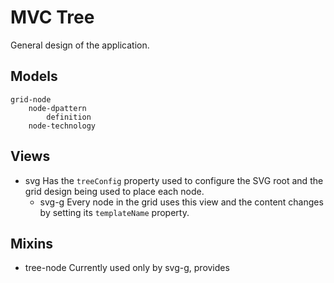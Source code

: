 # MVC Tree

General design of the application.

## Models

    grid-node
        node-dpattern
            definition
        node-technology

## Views

 * svg
   Has the `treeConfig` property used to configure the SVG root and
   the grid design being used to place each node.
   * svg-g
     Every node in the grid uses this view and the content changes by setting
     its `templateName` property.


## Mixins

 * tree-node
   Currently used only by svg-g, provides 

